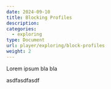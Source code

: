 ```yaml
---
date: 2024-09-10
title: Blocking Profiles
description:
categories:
  - exploring
type: Document
url: player/exploring/block-profiles
weight: 2
---
```


Lorem ipsum bla bla

asdfasdfasdf